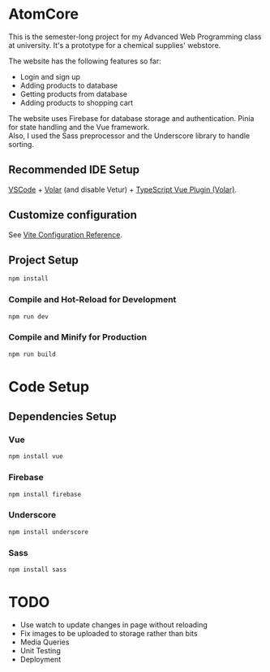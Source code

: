 # AtomCore

This is the semester-long project for my Advanced Web Programming class at university. It's a prototype for a chemical supplies' webstore. <br>

The website has the following features so far:
- Login and sign up
- Adding products to database
- Getting products from database
- Adding products to shopping cart

The website uses Firebase for database storage and authentication. Pinia for state handling and the Vue framework. <br>
Also, I used the Sass preprocessor and the Underscore library to handle sorting.

## Recommended IDE Setup

[VSCode](https://code.visualstudio.com/) + [Volar](https://marketplace.visualstudio.com/items?itemName=Vue.volar) (and disable Vetur) + [TypeScript Vue Plugin (Volar)](https://marketplace.visualstudio.com/items?itemName=Vue.vscode-typescript-vue-plugin).

## Customize configuration

See [Vite Configuration Reference](https://vitejs.dev/config/).

## Project Setup

```sh
npm install
```

### Compile and Hot-Reload for Development

```sh
npm run dev
```

### Compile and Minify for Production

```sh
npm run build
```
# Code Setup

## 

## Dependencies Setup

### Vue

```sh
npm install vue
```

### Firebase

```sh
npm install firebase
```

### Underscore

```sh
npm install underscore
```


### Sass

```sh
npm install sass
```

# TODO

- Use watch to update changes in page without reloading
- Fix images to be uploaded to storage rather than bits
- Media Queries
- Unit Testing
- Deployment

